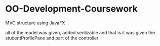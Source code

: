 # OO-Development-Coursework
MVC structure using JavaFX

all of the model was given, added serilizable and that is it
was given the studentProfilePane and part of the controller 
